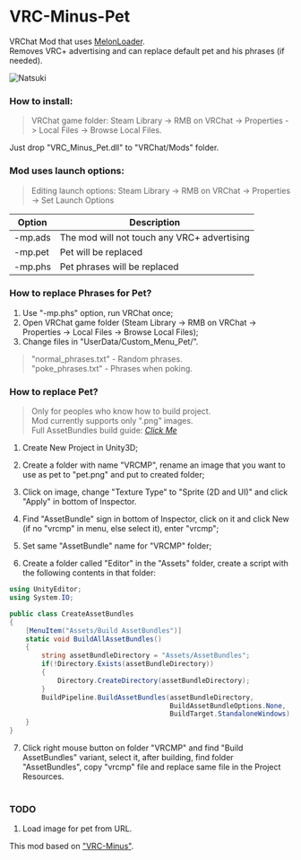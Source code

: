 # VRC-Minus-Pet
VRChat Mod that uses [MelonLoader](https://github.com/HerpDerpinstine/MelonLoader). <br>
Removes VRC+ advertising and can replace default pet and his phrases (if needed).

![Natsuki](https://i.ibb.co/hDBHWQq/2020-12-05-064641.png)

<h3>How to install:</h3>

> VRChat game folder: Steam Library -> RMB on VRChat -> Properties -> Local Files -> Browse Local Files.

Just drop "VRC_Minus_Pet.dll" to "VRChat/Mods" folder.
 
<h3>Mod uses launch options:</h3>

> Editing launch options: Steam Library -> RMB on VRChat -> Properties -> Set Launch Options

| Option | Description |
| --- | --- |
| -mp.ads | The mod will not touch any VRC+ advertising |
| -mp.pet | Pet will be replaced |
| -mp.phs | Pet phrases will be replaced |


<h3>How to replace Phrases for Pet?</h3>

  1. Use "-mp.phs" option, run VRChat once;
  2. Open VRChat game folder  (Steam Library -> RMB on VRChat -> Properties -> Local Files -> Browse Local Files);
  3. Change files in "UserData/Custom_Menu_Pet/".

  > "normal_phrases.txt" - Random phrases. <br>
  > "poke_phrases.txt" - Phrases when poking.


<h3>How to replace Pet?</h3>

  > Only for peoples who know how to build project. <br>
  > Mod currently supports only ".png" images. <br>
  > Full AssetBundles build guide: [*Click Me*](https://docs.unity3d.com/Manual/AssetBundles-Workflow.html)
  
  1) Create New Project in Unity3D;
  2) Create a folder with name "VRCMP", rename an image that you want to use as pet to "pet.png" and put to created folder;
  3) Click on image, change "Texture Type" to "Sprite (2D and UI)" and click "Apply" in bottom of Inspector.
  4) Find "AssetBundle" sign in bottom of Inspector, click on it and click New (if no "vrcmp" in menu, else select it), enter "vrcmp";
  5) Set same "AssetBundle" name for "VRCMP" folder;
  
  6) Create a folder called "Editor" in the "Assets" folder, create a script with the following contents in that folder:

  ```csharp
  using UnityEditor;
  using System.IO;

  public class CreateAssetBundles
  {
      [MenuItem("Assets/Build AssetBundles")]
      static void BuildAllAssetBundles()
      {
          string assetBundleDirectory = "Assets/AssetBundles";
          if(!Directory.Exists(assetBundleDirectory))
          {
              Directory.CreateDirectory(assetBundleDirectory);
          }
          BuildPipeline.BuildAssetBundles(assetBundleDirectory, 
                                          BuildAssetBundleOptions.None, 
                                          BuildTarget.StandaloneWindows);
      }
  }
  ```
  
  7) Click right mouse button on folder "VRCMP" and find "Build AssetBundles" variant, select it, after building, find folder "AssetBundles", copy "vrcmp" file and replace same file in the Project Resources. <br><br>

<h3>TODO</h3>

1) Load image for pet from URL.

This mod based on ["VRC-Minus"](https://github.com/HerpDerpinstine/VRC-Minus).
